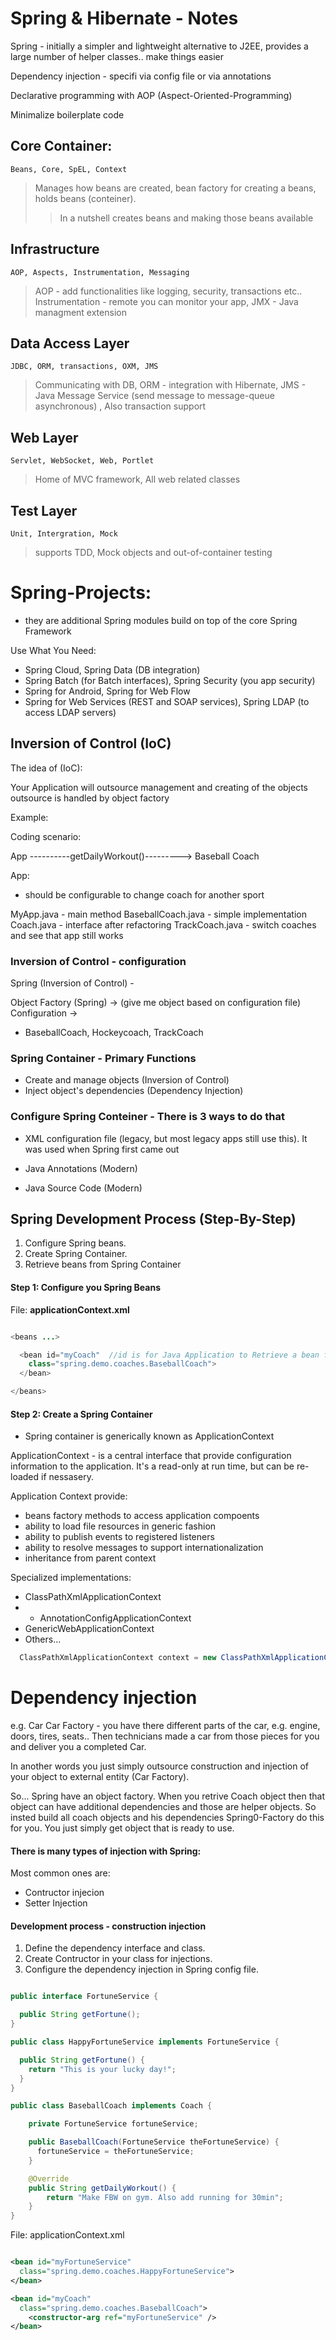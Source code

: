 # Spring & Hibernate - Notes


Spring - initially a simpler and lightweight alternative to J2EE, provides a large number of helper classes..
make things easier

Dependency injection - specifi via config file or via annotations

Declarative programming with AOP (Aspect-Oriented-Programming)

Minimalize boilerplate code



## Core Container:
    Beans, Core, SpEL, Context
> Manages how beans are created, bean factory for creating a beans, holds beans (conteiner).
>> In a nutshell creates beans and making those beans available

## Infrastructure
    AOP, Aspects, Instrumentation, Messaging
> AOP - add functionalities like logging, security, transactions etc..
Instrumentation - remote you can monitor your app, JMX - Java managment extension

## Data Access Layer
    JDBC, ORM, transactions, OXM, JMS
> Communicating with DB, ORM - integration with Hibernate, JMS - Java Message Service (send message to message-queue asynchronous)
, Also transaction support

## Web Layer
    Servlet, WebSocket, Web, Portlet
> Home of MVC framework, All web related classes

## Test Layer
    Unit, Intergration, Mock
> supports TDD, Mock objects and out-of-container testing

# Spring-Projects:
- they are additional Spring modules build on top of the core Spring Framework

Use What You Need:
- Spring Cloud, Spring Data (DB integration)
- Spring Batch (for Batch interfaces),  Spring Security (you app security)
- Spring for Android, Spring for Web Flow
- Spring for Web Services (REST and SOAP services), Spring LDAP (to access LDAP servers)

## Inversion of Control (IoC)

The idea of (IoC):

Your Application will outsource management and creating of the objects
outsource is handled by object factory

Example:

Coding scenario:

App ----------getDailyWorkout()---------> Baseball Coach  

App:
- should be configurable to change coach for another sport

MyApp.java - main method
BaseballCoach.java - simple implementation
Coach.java - interface after refactoring
TrackCoach.java - switch coaches and see that app still works

### Inversion of Control - configuration

Spring (Inversion of Control) -

Object Factory (Spring) -> (give me object based on configuration file)
Configuration ->
- BaseballCoach, Hockeycoach, TrackCoach

### Spring Container - Primary Functions
- Create and manage objects (Inversion of Control)
- Inject object's dependencies (Dependency Injection)

### Configure Spring Conteiner - There is 3 ways to do that
- XML configuration file (legacy, but most legacy apps still use this). It was used when Spring first came out

- Java Annotations (Modern)

- Java Source Code (Modern)

## <b> Spring Development Process (Step-By-Step) </b>
1. Configure Spring beans.
2. Create Spring Container.
3. Retrieve beans from Spring Container

#### Step 1: Configure you Spring Beans

File: <b> applicationContext.xml </b>

```java

<beans ...>

  <bean id="myCoach"  //id is for Java Application to Retrieve a bean from spring container
    class="spring.demo.coaches.BaseballCoach">
  </bean>

</beans>

```

#### Step 2: Create a Spring Container
- Spring container is generically known as ApplicationContext

ApplicationContext - is a central interface that provide configuration information to the application.
It's a read-only at run time, but can be re-loaded if nessasery.

Application Context provide:
- beans factory methods to access application compoents
- ability to load file resources in generic fashion
- ability to publish events to registered listeners
- ability to resolve messages to support internationalization
- inheritance from parent context

Specialized implementations:
- ClassPathXmlApplicationContext
- - AnnotationConfigApplicationContext
- GenericWebApplicationContext
- Others...

```java
  ClassPathXmlApplicationContext context = new ClassPathXmlApplicationContext("applicationContext.xml");
```

# Dependency injection
e.g. Car
Car Factory - you have there different parts of the car, e.g. engine, doors, tires, seats..
Then technicians made a car from those pieces for you and deliver you a completed Car.

In another words you just simply outsource construction and injection of your object to external entity (Car Factory).

So...
Spring have an object factory. When you retrive Coach object then that object can have additional dependencies and those are helper objects. So insted build all coach objects and his dependencies Spring0-Factory do this for you. You just simply get object that is ready to use.

#### There is many types of injection with Spring:

Most common ones are:
- Contructor injecion
- Setter Injection

#### Development process - construction injection
1. Define the dependency interface and class.
2. Create Contructor in your class for injections.
3. Configure the dependency injection in Spring config file.

```java

public interface FortuneService {

  public String getFortune();
}

public class HappyFortuneService implements FortuneService {

  public String getFortune() {
    return "This is your lucky day!";
  }
}

public class BaseballCoach implements Coach {

    private FortuneService fortuneService;

    public BaseballCoach(FortuneService theFortuneService) {
      fortuneService = theFortuneService;
    }

    @Override
    public String getDailyWorkout() {
        return "Make FBW on gym. Also add running for 30min";
    }
}

```

File: applicationContext.xml
```xml

<bean id="myFortuneService"
  class="spring.demo.coaches.HappyFortuneService">
</bean>

<bean id="myCoach"
  class="spring.demo.coaches.BaseballCoach">
    <constructor-arg ref="myFortuneService" />
</bean>

```
